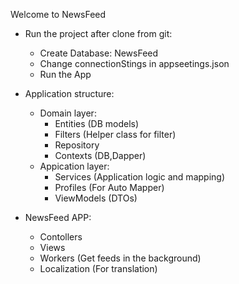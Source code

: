 Welcome to NewsFeed

- Run the project after clone from git:
	- Create Database: NewsFeed
	- Change connectionStings in appseetings.json
	- Run the App

- Application structure:
	- Domain layer:
		- Entities (DB models)
		- Filters (Helper class for filter)
		- Repository 
		- Contexts (DB,Dapper)
	- Appication layer:
		- Services (Application logic and mapping)
		- Profiles (For Auto Mapper)
		- ViewModels (DTOs)
- NewsFeed APP:
	- Contollers
	- Views
	- Workers (Get feeds in the background)
	- Localization (For translation)


